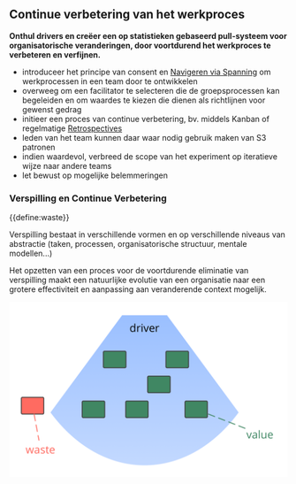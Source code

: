 ## Continue verbetering van het werkproces

<summary>
<strong>Onthul drivers en creëer een op statistieken gebaseerd pull-systeem voor organisatorische veranderingen, door voortdurend het werkproces te verbeteren en verfijnen.</strong>
</summary>

- introduceer het principe van consent en [Navigeren via Spanning](section:navigate-via-tension) om werkprocessen in een team door te ontwikkelen
- overweeg om een facilitator te selecteren die de groepsprocessen kan begeleiden en om waardes te kiezen die dienen als richtlijnen voor gewenst gedrag
- initieer een proces van continue verbetering, bv. middels Kanban of regelmatige [Retrospectives](section:retrospective)
- leden van het team kunnen daar waar nodig gebruik maken van S3 patronen
- indien waardevol, verbreed de scope van het experiment op iteratieve wijze naar andere teams
- let bewust op mogelijke belemmeringen

### Verspilling en Continue Verbetering

{{define:waste}}

Verspilling bestaat in verschillende vormen en op verschillende niveaus van abstractie (taken, processen, organisatorische structuur, mentale modellen...)

Het opzetten van een proces voor de voortdurende eliminatie van verspilling maakt een natuurlijke evolutie van een organisatie naar een grotere effectiviteit en aanpassing aan veranderende context mogelijk.

![Drivers, waarde en verspilling](img/workflow-and-value/drivers-value-waste.png)